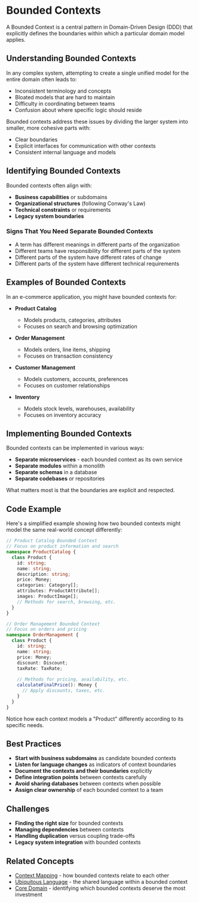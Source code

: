 # Bounded Contexts

A Bounded Context is a central pattern in Domain-Driven Design (DDD) that explicitly defines the boundaries within which a particular domain model applies.

## Understanding Bounded Contexts

In any complex system, attempting to create a single unified model for the entire domain often leads to:

- Inconsistent terminology and concepts
- Bloated models that are hard to maintain
- Difficulty in coordinating between teams
- Confusion about where specific logic should reside

Bounded contexts address these issues by dividing the larger system into smaller, more cohesive parts with:

- Clear boundaries
- Explicit interfaces for communication with other contexts
- Consistent internal language and models

## Identifying Bounded Contexts

Bounded contexts often align with:

- **Business capabilities** or subdomains
- **Organizational structures** (following Conway's Law)
- **Technical constraints** or requirements
- **Legacy system boundaries**

### Signs That You Need Separate Bounded Contexts

- A term has different meanings in different parts of the organization
- Different teams have responsibility for different parts of the system
- Different parts of the system have different rates of change
- Different parts of the system have different technical requirements

## Examples of Bounded Contexts

In an e-commerce application, you might have bounded contexts for:

- **Product Catalog**
  - Models products, categories, attributes
  - Focuses on search and browsing optimization
  
- **Order Management**
  - Models orders, line items, shipping
  - Focuses on transaction consistency
  
- **Customer Management**
  - Models customers, accounts, preferences
  - Focuses on customer relationships

- **Inventory**
  - Models stock levels, warehouses, availability
  - Focuses on inventory accuracy

## Implementing Bounded Contexts

Bounded contexts can be implemented in various ways:

- **Separate microservices** - each bounded context as its own service
- **Separate modules** within a monolith
- **Separate schemas** in a database
- **Separate codebases** or repositories

What matters most is that the boundaries are explicit and respected.

## Code Example

Here's a simplified example showing how two bounded contexts might model the same real-world concept differently:

```typescript
// Product Catalog Bounded Context
// Focus on product information and search
namespace ProductCatalog {
  class Product {
    id: string;
    name: string;
    description: string;
    price: Money;
    categories: Category[];
    attributes: ProductAttribute[];
    images: ProductImage[];
    // Methods for search, browsing, etc.
  }
}

// Order Management Bounded Context
// Focus on orders and pricing
namespace OrderManagement {
  class Product {
    id: string;
    name: string;
    price: Money;
    discount: Discount;
    taxRate: TaxRate;
    
    // Methods for pricing, availability, etc.
    calculateFinalPrice(): Money {
      // Apply discounts, taxes, etc.
    }
  }
}
```

Notice how each context models a "Product" differently according to its specific needs.

## Best Practices

- **Start with business subdomains** as candidate bounded contexts
- **Listen for language changes** as indicators of context boundaries
- **Document the contexts and their boundaries** explicitly
- **Define integration points** between contexts carefully
- **Avoid sharing databases** between contexts when possible
- **Assign clear ownership** of each bounded context to a team

## Challenges

- **Finding the right size** for bounded contexts
- **Managing dependencies** between contexts
- **Handling duplication** versus coupling trade-offs
- **Legacy system integration** with bounded contexts

## Related Concepts

- [Context Mapping](/strategic-design/context-mapping) - how bounded contexts relate to each other
- [Ubiquitous Language](/strategic-design/ubiquitous-language) - the shared language within a bounded context
- [Core Domain](/strategic-design/domain-storytelling) - identifying which bounded contexts deserve the most investment 